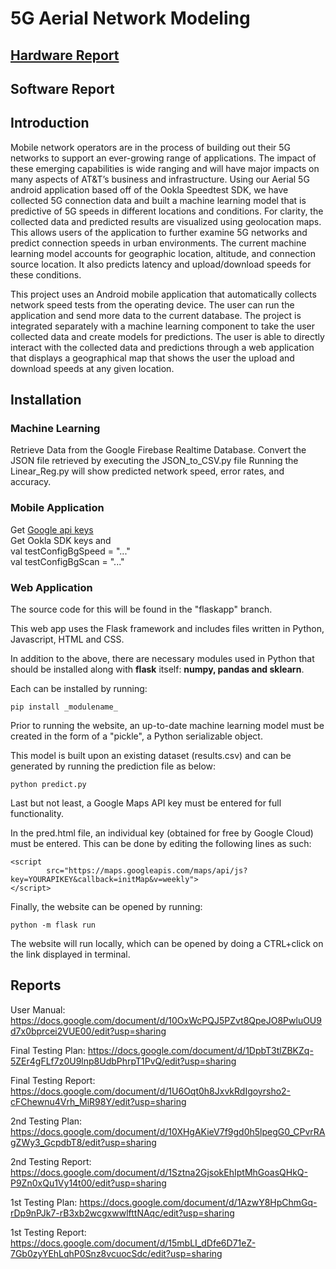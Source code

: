 # 5G Aerial Network Modeling

## [Hardware Report](https://github.com/ttpaik/5G_Drone/wiki/Hardware-Report#hardware-report-readme)
## Software Report

## Introduction

Mobile network operators are in the process of building out their 5G networks to support an ever-growing range of applications. The impact of these emerging capabilities is wide ranging and will have major impacts on many aspects of AT&T’s business and infrastructure.  Using our Aerial 5G android application based off of the Ookla Speedtest SDK, we have collected 5G connection data and built a machine learning model that is predictive of 5G speeds in different locations and conditions.  For clarity, the collected data and predicted results are visualized using geolocation maps.  This allows users of the application to further examine 5G networks and predict connection speeds in urban environments.  The current machine learning model accounts for geographic location, altitude, and connection source location. It also predicts latency and upload/download speeds for these conditions.

This project uses an Android mobile application that automatically collects network speed tests from the operating device. The user can run the application and send more data to the current database. The project is integrated separately with a machine learning component to take the user collected data and create models for predictions. The user is able to directly interact with the collected data and predictions through a web application that displays a geographical map that shows the user the upload and download speeds at any given location. 

## Installation

### Machine Learning

Retrieve Data from the Google Firebase Realtime Database.
Convert the JSON file retrieved by executing the JSON_to_CSV.py file
Running the Linear_Reg.py will show predicted network speed, error rates, and accuracy.

### Mobile Application

Get [Google api keys](https://console.cloud.google.com/apis/enableflow?apiid=maps_android_backend&keyType=CLIENT_SIDE_ANDROID&r=09:99:E5:A3:47:98:40:10:17:0B:8F:3C:53:11:58:19:1C:62:AE:CA;com.example.myapplication&project=capable-code-313408&pli=1)<br />
Get Ookla SDK keys and<br />
val testConfigBgSpeed = "..."<br />
val testConfigBgScan =  "..."

### Web Application

The source code for this will be found in the "flaskapp" branch.

This web app uses the Flask framework and includes files written in Python, Javascript, HTML and CSS.

In addition to the above, there are necessary modules used in Python that should be installed along with **flask** itself: **numpy, pandas and sklearn**.

Each can be installed by running:
```
pip install _modulename_
```

Prior to running the website, an up-to-date machine learning model must be created in the form of a "pickle", a Python serializable object.

This model is built upon an existing dataset (results.csv) and can be generated by running the prediction file as below:
```
python predict.py
```

Last but not least, a Google Maps API key must be entered for full functionality.

In the pred.html file, an individual key (obtained for free by Google Cloud) must be entered. This can be done by editing the following lines as such:
```
<script 
        src="https://maps.googleapis.com/maps/api/js?key=YOURAPIKEY&callback=initMap&v=weekly">
</script>
```

Finally, the website can be opened by running:
```
python -m flask run 
```

The website will run locally, which can be opened by doing a CTRL+click on the link displayed in terminal.

## Reports

User Manual:
https://docs.google.com/document/d/10OxWcPQJ5PZvt8QpeJO8PwluOU9d7x0bprcei2VUE00/edit?usp=sharing

Final Testing Plan:
https://docs.google.com/document/d/1DpbT3tlZBKZq-5ZEr4gFLf7z0U9lnp8UdbPhrpT1PvQ/edit?usp=sharing

Final Testing Report: 
https://docs.google.com/document/d/1U6Oqt0h8JxvkRdIgoyrsho2-cFChewnu4Vrh_MiR98Y/edit?usp=sharing

2nd Testing Plan:
https://docs.google.com/document/d/10XHgAKieV7f9gd0h5lpegG0_CPvrRAgZWy3_GcpdbT8/edit?usp=sharing

2nd Testing Report:
https://docs.google.com/document/d/1Sztna2GjsokEhIptMhGoasQHkQ-P9Zn0xQu1Vy14t00/edit?usp=sharing

1st Testing Plan:
https://docs.google.com/document/d/1AzwY8HpChmGq-rDp9nPJk7-rB3xb2wcgxwwlfttNAqc/edit?usp=sharing

1st Testing Report:
https://docs.google.com/document/d/15mbLI_dDfe6D71eZ-7Gb0zyYEhLqhP0Snz8vcuocSdc/edit?usp=sharing
